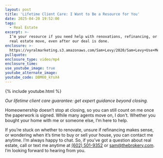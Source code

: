```yaml
---
layout: post
title: 'Lifetime Client Care: I Want to Be a Resource for You'
date: 2025-04-20 19:52:00
tags:
  - Real Estate
excerpt: >-
  I’m your resource if you need help with renovations, refinancing, or your next
  real estate move, even after our deal is done.
enclosure: >-
  https://vyralmarketing.s3.amazonaws.com/Sam+Levy/2020/Sam+Levy+Use+Me+as+a+Resource+2.mp4
pullquote:
enclosure_type: video/mp4
enclosure_time:
use_youtube_image: true
youtube_alternate_image:
youtube_code: DBM60_kYsX4
---
```

{% include youtube.html %}

*Our lifetime client care guarantee: get expert guidance beyond closing.*

Homeownership doesn’t stop at closing, so you can still count on me once the paperwork is signed. While many agents move on, I don't. Whether you bought your home with me or someone else, I’m here to help.

If you’re stuck on whether to renovate, unsure if refinancing makes sense, or wondering when it’s time to buy or sell your house, you can contact me anytime. I’m always happy to chat. So, if you’ve got a question about real estate, call or text me anytime at [(602) 501-9352](tel:6025019352) or [sam@thebrokery.com](mailto:sam@thebrokery.com). I’m looking forward to hearing from you.